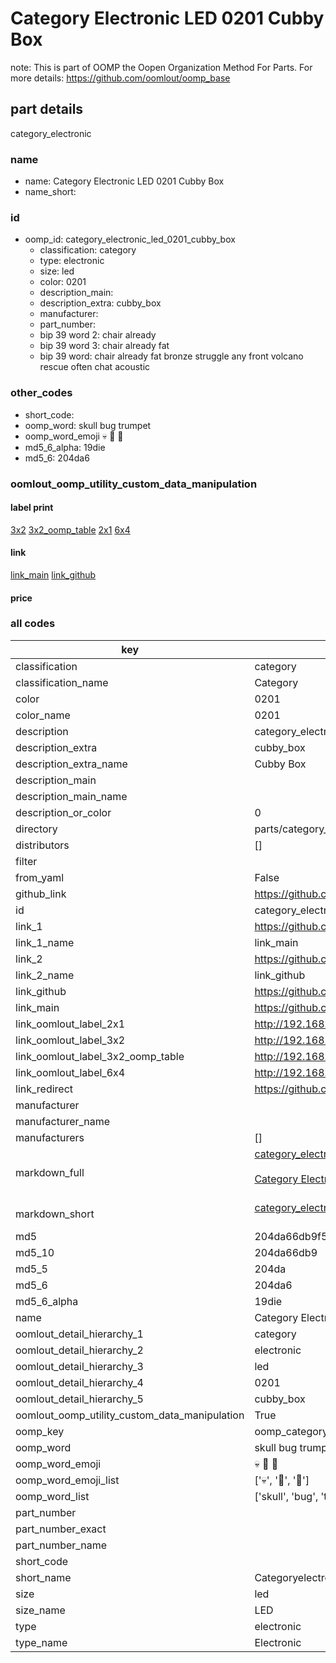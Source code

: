 # Category Electronic LED 0201 Cubby Box  

note: This is part of OOMP the Oopen Organization Method For Parts. For more details: https://github.com/oomlout/oomp_base

##  part details
  



category_electronic



### name
* name: Category Electronic LED 0201 Cubby Box
* name_short: 
### id
* oomp_id: category_electronic_led_0201_cubby_box
  * classification: category
  * type: electronic
  * size: led
  * color: 0201
  * description_main: 
  * description_extra: cubby_box
  * manufacturer: 
  * part_number: 
  * bip 39 word 2: chair already
  * bip 39 word 3: chair already fat
  * bip 39 word: chair already fat bronze struggle any front volcano rescue often chat acoustic

### other_codes
* short_code: 
* oomp_word: skull bug trumpet
* oomp_word_emoji :skull: :bug: :trumpet:
* md5_6_alpha: 19die
* md5_6: 204da6






### oomlout_oomp_utility_custom_data_manipulation
#### label print
[3x2](http://192.168.1.245:1112/?label=oomp%2019die)
[3x2_oomp_table](http://192.168.1.108:1112/?label=oomp%2019die)
[2x1](http://192.168.1.242:1112/?label=oomp%2019die)
[6x4](http://192.168.1.55:1112/?label=oomp%2019die)    

#### link

[link_main](https://github.com/oomlout/oomlout_oomp_version_1_messy/tree/main/parts/category_electronic_led_0201_cubby_box) [link_github](https://github.com/oomlout/oomlout_oomp_version_1_messy/tree/main/parts/category_electronic_led_0201_cubby_box)                             

#### price







### all codes 
| key | value |  
| --- | --- |  
| classification | category |  
| classification_name | Category |  
| color | 0201 |  
| color_name | 0201 |  
| description | category_electronic |  
| description_extra | cubby_box |  
| description_extra_name | Cubby Box |  
| description_main |  |  
| description_main_name |  |  
| description_or_color | 0  |  
| directory | parts/category_electronic_led_0201_cubby_box |  
| distributors | [] |  
| filter |  |  
| from_yaml | False |  
| github_link | https://github.com/oomlout/oomlout_oomp_part_src/tree/main/parts/category_electronic_led_0201_cubby_box |  
| id | category_electronic_led_0201_cubby_box |  
| link_1 | https://github.com/oomlout/oomlout_oomp_version_1_messy/tree/main/parts/category_electronic_led_0201_cubby_box |  
| link_1_name | link_main |  
| link_2 | https://github.com/oomlout/oomlout_oomp_version_1_messy/tree/main/parts/category_electronic_led_0201_cubby_box |  
| link_2_name | link_github |  
| link_github | https://github.com/oomlout/oomlout_oomp_version_1_messy/tree/main/parts/category_electronic_led_0201_cubby_box |  
| link_main | https://github.com/oomlout/oomlout_oomp_version_1_messy/tree/main/parts/category_electronic_led_0201_cubby_box |  
| link_oomlout_label_2x1 | http://192.168.1.242:1112/?label=oomp%2019die |  
| link_oomlout_label_3x2 | http://192.168.1.245:1112/?label=oomp%2019die |  
| link_oomlout_label_3x2_oomp_table | http://192.168.1.108:1112/?label=oomp%2019die |  
| link_oomlout_label_6x4 | http://192.168.1.55:1112/?label=oomp%2019die |  
| link_redirect | https://github.com/oomlout/oomlout_oomp_version_1_messy/tree/main/parts/category_electronic_led_0201_cubby_box |  
| manufacturer |  |  
| manufacturer_name |  |  
| manufacturers | [] |  
| markdown_full | [category_electronic_led_0201_cubby_box](none)<br>[](none)<br>[Category Electronic Led 0201 Cubby Box](none)<br><br> |  
| markdown_short | [category_electronic_led_0201_cubby_box](none)<br><br> |  
| md5 | 204da66db9f5aba828eba1caa6c1c92e |  
| md5_10 | 204da66db9 |  
| md5_5 | 204da |  
| md5_6 | 204da6 |  
| md5_6_alpha | 19die |  
| name | Category Electronic LED 0201 Cubby Box |  
| oomlout_detail_hierarchy_1 | category |  
| oomlout_detail_hierarchy_2 | electronic |  
| oomlout_detail_hierarchy_3 | led |  
| oomlout_detail_hierarchy_4 | 0201 |  
| oomlout_detail_hierarchy_5 | cubby_box |  
| oomlout_oomp_utility_custom_data_manipulation | True |  
| oomp_key | oomp_category_electronic_led_0201_cubby_box |  
| oomp_word | skull bug trumpet |  
| oomp_word_emoji | :skull: :bug: :trumpet: |  
| oomp_word_emoji_list | [':skull:', ':bug:', ':trumpet:'] |  
| oomp_word_list | ['skull', 'bug', 'trumpet'] |  
| part_number |  |  
| part_number_exact |  |  
| part_number_name |  |  
| short_code |  |  
| short_name | Categoryelectronic |  
| size | led |  
| size_name | LED |  
| type | electronic |  
| type_name | Electronic |  
